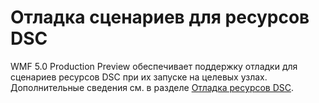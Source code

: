 # Отладка сценариев для ресурсов DSC
WMF 5.0 Production Preview обеспечивает поддержку отладки для сценариев ресурсов DSC при их запуске на целевых узлах. Дополнительные сведения см. в разделе [Отладка ресурсов DSC](../dsc/debugResource.md).

<!--HONumber=Jun16_HO4-->


